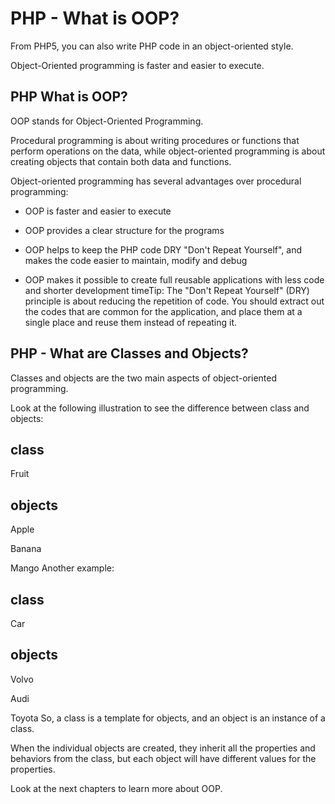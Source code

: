 


# PHP - What is OOP?




From PHP5, you can also write PHP code in an object-oriented 
style.


Object-Oriented programming is faster and easier to execute.
## PHP What is OOP?


OOP stands for Object-Oriented Programming.


Procedural programming is about writing procedures or functions that perform 
operations on the data, while object-oriented programming is about 
creating objects that contain both data and functions.


Object-oriented programming has several advantages over procedural 
programming:
* OOP is faster and easier to execute


* OOP provides a clear structure for the programs


* OOP helps to keep the PHP code DRY "Don't Repeat Yourself", and makes 
  the 
  code easier to maintain, modify and debug


* OOP makes it possible to create full reusable 
  applications with less code and shorter development timeTip: The "Don't Repeat Yourself" (DRY) principle is about 
reducing the repetition of code. You should extract out the codes that are 
common for the application, and place them at a single place and reuse them 
instead of repeating it.


## PHP - What are Classes and Objects?


Classes and objects are the two main aspects of object-oriented programming.


Look at the following illustration to see the difference between class and 
objects:


## class


Fruit

## objects


Apple


Banana


Mango
Another example:


## class


Car

## objects


Volvo


Audi


Toyota
So, a class is a template for objects, and an object is an instance of a class.


When the individual objects are created, they inherit all the 
properties and behaviors from the class, but each object will have different values for the properties.


Look at the next chapters to learn more about OOP.


